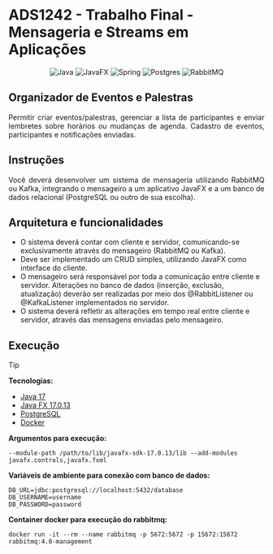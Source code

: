 # ADS1242 - Trabalho Final - Mensageria e Streams em Aplicações

<div align="center">

![Java](https://img.shields.io/badge/java-%23ED8B00.svg?style=for-the-badge&logo=openjdk&logoColor=white)
![JavaFX](https://img.shields.io/badge/javafx-%23FF0000.svg?style=for-the-badge&logo=javafx&logoColor=white)
![Spring](https://img.shields.io/badge/spring-%236DB33F.svg?style=for-the-badge&logo=spring&logoColor=white)
![Postgres](https://img.shields.io/badge/postgres-%23316192.svg?style=for-the-badge&logo=postgresql&logoColor=white)
![RabbitMQ](https://img.shields.io/badge/Rabbitmq-FF6600?style=for-the-badge&logo=rabbitmq&logoColor=white)

</div>

## Organizador de Eventos e Palestras

<p align="justify"> 
Permitir criar eventos/palestras, gerenciar a lista de participantes e enviar lembretes sobre horários ou mudanças de agenda. Cadastro de eventos, participantes e notificações enviadas.
</p>

## Instruções

<p align="justify">
Você deverá desenvolver um sistema de mensageria utilizando RabbitMQ ou Kafka, integrando o mensageiro a um aplicativo JavaFX e a um banco de dados relacional (PostgreSQL ou outro de sua escolha).
</p>

## Arquitetura e funcionalidades

- O sistema deverá contar com cliente e servidor, comunicando-se exclusivamente através do mensageiro (RabbitMQ ou Kafka).
- Deve ser implementado um CRUD simples, utilizando JavaFX como interface do cliente.
- O mensageiro será responsável por toda a comunicação entre cliente e servidor.
Alterações no banco de dados (inserção, exclusão, atualização) deverão ser realizadas por meio dos @RabbitListener ou @KafkaListener implementados no servidor.
- O sistema deverá refletir as alterações em tempo real entre cliente e servidor, através das mensagens enviadas pelo mensageiro.

## Execução

> [!TIP]
>
> **Tecnologias:**
> - [Java 17](https://www.oracle.com/java/technologies/javase/jdk17-archive-downloads.html)
> - [Java FX 17.0.13]([http://localhost:8080/api-docs](https://gluonhq.com/products/javafx/))
> - [PostgreSQL](https://www.postgresql.org/)
> - [Docker](https://www.docker.com/)
>
> **Argumentos para execução:**
> 
> ```
> --module-path /path/to/lib/javafx-sdk-17.0.13/lib --add-modules javafx.controls,javafx.fxml
> ```
> 
> **Variáveis de ambiente para conexão com banco de dados:**
>
> ```
> DB_URL=jdbc:postgresql://localhost:5432/database
> DB_USERNAME=username
> DB_PASSWORD=password
> ```
> **Container docker para execução do rabbitmq:**
>
> ```
> docker run -it --rm --name rabbitmq -p 5672:5672 -p 15672:15672 rabbitmq:4.0-management
> ```

